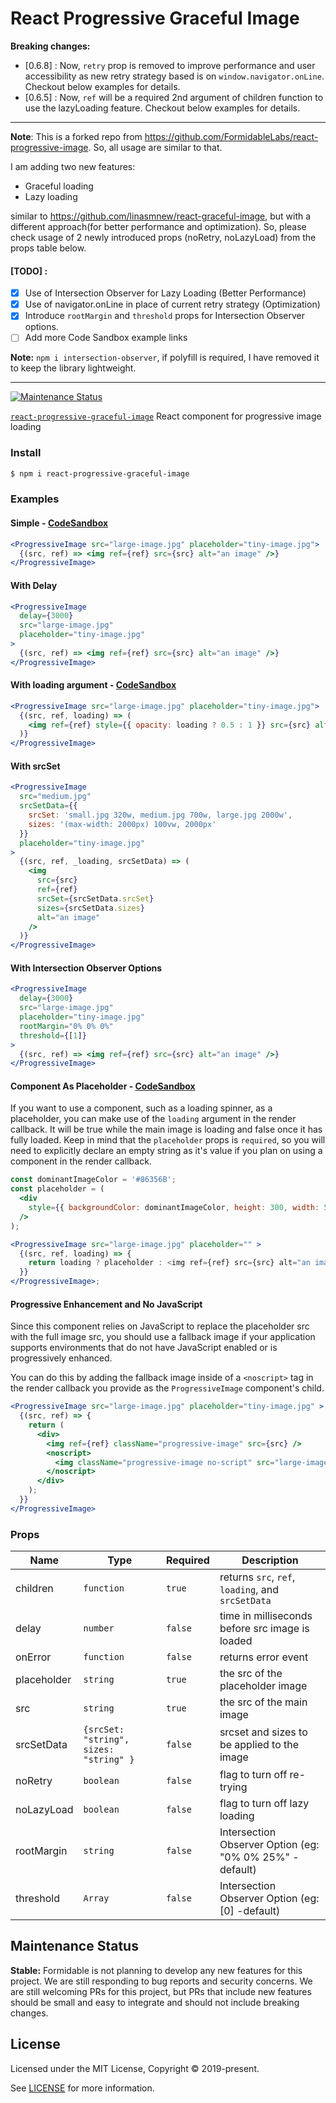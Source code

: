 # React Progressive Graceful Image

**Breaking changes:** 
- [0.6.8] : Now, `retry` prop is removed to improve performance and user accessibility as new retry strategy based is on `window.navigator.onLine`. Checkout below examples for details.
- [0.6.5] : Now, `ref` will be a required 2nd argument of children function to use the lazyLoading feature. Checkout below examples for details.

***

**Note**: This is a forked repo from https://github.com/FormidableLabs/react-progressive-image. So, all usage are similar to that. 

I am adding two new features:
 - Graceful loading 
 - Lazy loading

similar to https://github.com/linasmnew/react-graceful-image, but with a different approach(for better performance and optimization). So, please check usage of 2 newly introduced props (noRetry, noLazyLoad) from the props table below.

#### [TODO] : 
- [x] Use of Intersection Observer for Lazy Loading (Better Performance)
- [x] Use of navigator.onLine in place of current retry strategy (Optimization)
- [x] Introduce `rootMargin` and `threshold` props for Intersection Observer options.
- [ ] Add more Code Sandbox example links

**Note:** `npm i intersection-observer`, if polyfill is required, I have removed it to keep the library lightweight.
***

[![Maintenance Status][maintenance-image]](#maintenance-status)

[`react-progressive-graceful-image`](https://www.npmjs.com/package/react-progressive-graceful-image) React component for progressive image loading

### Install

```bash
$ npm i react-progressive-graceful-image
```

### Examples

#### Simple - [CodeSandbox](https://codesandbox.io/s/react-progressive-graceful-image-simple-example-x8zhz)

```jsx
<ProgressiveImage src="large-image.jpg" placeholder="tiny-image.jpg">
  {(src, ref) => <img ref={ref} src={src} alt="an image" />}
</ProgressiveImage>
```

#### With Delay

```jsx
<ProgressiveImage
  delay={3000}
  src="large-image.jpg"
  placeholder="tiny-image.jpg"
>
  {(src, ref) => <img ref={ref} src={src} alt="an image" />}
</ProgressiveImage>
```

#### With loading argument - [CodeSandbox](https://codesandbox.io/s/react-progressive-graceful-image-with-loading-argument-u6mj1)

```jsx
<ProgressiveImage src="large-image.jpg" placeholder="tiny-image.jpg">
  {(src, ref, loading) => (
    <img ref={ref} style={{ opacity: loading ? 0.5 : 1 }} src={src} alt="an image" />
  )}
</ProgressiveImage>
```

#### With srcSet

```jsx
<ProgressiveImage
  src="medium.jpg"
  srcSetData={{
    srcSet: 'small.jpg 320w, medium.jpg 700w, large.jpg 2000w',
    sizes: '(max-width: 2000px) 100vw, 2000px'
  }}
  placeholder="tiny-image.jpg"
>
  {(src, ref, _loading, srcSetData) => (
    <img
      src={src}
      ref={ref}
      srcSet={srcSetData.srcSet}
      sizes={srcSetData.sizes}
      alt="an image"
    />
  )}
</ProgressiveImage>
```

#### With Intersection Observer Options

```jsx
<ProgressiveImage
  delay={3000}
  src="large-image.jpg"
  placeholder="tiny-image.jpg"
  rootMargin="0% 0% 0%"
  threshold={[1]}
>
  {(src, ref) => <img ref={ref} src={src} alt="an image" />}
</ProgressiveImage>
```

#### Component As Placeholder - [CodeSandbox](https://codesandbox.io/s/react-progressive-graceful-image-component-as-placeholder-wuz48)

If you want to use a component, such as a loading spinner, as a placeholder, you can make use of the `loading` argument in the render callback. It will be true while the main image is loading and false once it has fully loaded. Keep in mind that the `placeholder` props is `required`, so you will need to explicitly declare an empty string as it's value if you plan on using a component in the render callback.

```jsx
const dominantImageColor = '#86356B';
const placeholder = (
  <div
    style={{ backgroundColor: dominantImageColor, height: 300, width: 500 }}
  />
);

<ProgressiveImage src="large-image.jpg" placeholder="" >
  {(src, ref, loading) => {
    return loading ? placeholder : <img ref={ref} src={src} alt="an image" />;
  }}
</ProgressiveImage>;
```

#### Progressive Enhancement and No JavaScript

Since this component relies on JavaScript to replace the placeholder src with the full image src, you should use a fallback image if your application supports environments that do not have JavaScript enabled or is progressively enhanced.

You can do this by adding the fallback image inside of a `<noscript>` tag in the render callback you provide as the `ProgressiveImage` component's child.

```jsx
<ProgressiveImage src="large-image.jpg" placeholder="tiny-image.jpg" >
  {(src, ref) => {
    return (
      <div>
        <img ref={ref} className="progressive-image" src={src} />
        <noscript>
          <img className="progressive-image no-script" src="large-image.jpg" />
        </noscript>
      </div>
    );
  }}
</ProgressiveImage>
```

### Props

| Name        | Type                                   | Required | Description                                            |
| ----------- | -------------------------------------- | -------- | ------------------------------------------------------ |
| children    | `function`                             | `true`   | returns `src`, `ref`, `loading`, and `srcSetData`      |
| delay       | `number`                               | `false`  | time in milliseconds before src image is loaded        |
| onError     | `function`                             | `false`  | returns error event                                    |
| placeholder | `string`                               | `true`   | the src of the placeholder image                       |
| src         | `string`                               | `true`   | the src of the main image                              |
| srcSetData  | `{srcSet: "string", sizes: "string" }` | `false`  | srcset and sizes to be applied to the image            |
| noRetry     | `boolean`                              | `false`  | flag to turn off re-trying	                           |
| noLazyLoad  | `boolean`                              | `false`  | flag to turn off lazy loading                          |
| rootMargin  | `string`                               | `false`  | Intersection Observer Option (eg: "0% 0% 25%" -default)|
| threshold   | `Array`                                | `false`  | Intersection Observer Option (eg: [0] -default)        |

## Maintenance Status

 **Stable:** Formidable is not planning to develop any new features for this project. We are still responding to bug reports and security concerns. We are still welcoming PRs for this project, but PRs that include new features should be small and easy to integrate and should not include breaking changes.

[maintenance-image]: https://img.shields.io/badge/maintenance-stable-blue.svg

## License

Licensed under the MIT License, Copyright © 2019-present.

See [LICENSE](./LICENSE) for more information.
